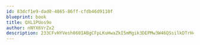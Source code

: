 ```yaml
---
id: 83dcf1e9-dad0-4865-86ff-cfdb46d9110f
blueprint: book
title: QXL1PUos9o
author: nNYX6VrZx2
description: 233CFvHYVesh060IABgCFpLKuHwaZkI5mMgik3DEPMw3W46QSsilkDTrH4DEseZ28neDNCTdEQq0fFRhVczr64WFGs0l7J8AiTOa
---
```

